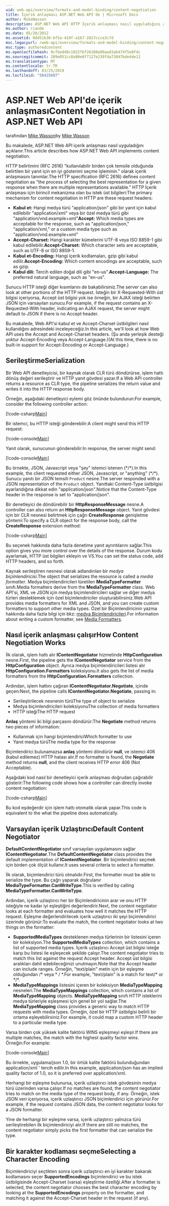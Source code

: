 ```yaml
---
uid: web-api/overview/formats-and-model-binding/content-negotiation
title: İçerik anlaşması ASP.NET Web API'de | Microsoft Docs
author: MikeWasson
description: ASP.NET Web API HTTP İçerik anlaşması nasıl uyguladığını açıklar.
ms.author: riande
ms.date: 05/20/2012
ms.assetid: 0dd51b30-bf5a-419f-a1b7-2817ccca3c7d
msc.legacyurl: /web-api/overview/formats-and-model-binding/content-negotiation
msc.type: authoredcontent
ms.openlocfilehash: 9cfbed49c1022fbf26160e89aed3ab474f5e0fdc
ms.sourcegitcommit: 289e051cc8a90e8f7127e239fda73047bde4de12
ms.translationtype: MT
ms.contentlocale: tr-TR
ms.lasthandoff: 03/25/2019
ms.locfileid: "58425697"
---
```

<a name="content-negotiation-in-aspnet-web-api"></a><span data-ttu-id="c5d0a-103">ASP.NET Web API'de içerik anlaşması</span><span class="sxs-lookup"><span data-stu-id="c5d0a-103">Content Negotiation in ASP.NET Web API</span></span>
====================
<span data-ttu-id="c5d0a-104">tarafından [Mike Wasson](https://github.com/MikeWasson)</span><span class="sxs-lookup"><span data-stu-id="c5d0a-104">by [Mike Wasson](https://github.com/MikeWasson)</span></span>

<span data-ttu-id="c5d0a-105">Bu makalede, ASP.NET Web API içerik anlaşması nasıl uyguladığını açıklanır.</span><span class="sxs-lookup"><span data-stu-id="c5d0a-105">This article describes how ASP.NET Web API implements content negotiation.</span></span>

<span data-ttu-id="c5d0a-106">HTTP belirtimini (RFC 2616) "kullanılabilir birden çok temsile olduğunda belirtilen bir yanıt için en iyi gösterimi seçme işleminin." olarak içerik anlaşmasını tanımlar.</span><span class="sxs-lookup"><span data-stu-id="c5d0a-106">The HTTP specification (RFC 2616) defines content negotiation as "the process of selecting the best representation for a given response when there are multiple representations available."</span></span> <span data-ttu-id="c5d0a-107">HTTP İçerik anlaşması için birincil mekanizma olan bu istek üst bilgileri:</span><span class="sxs-lookup"><span data-stu-id="c5d0a-107">The primary mechanism for content negotiation in HTTP are these request headers:</span></span>

- <span data-ttu-id="c5d0a-108">**Kabul et:** Hangi medya türü "application/json" gibi bir yanıt için kabul edilebilir "application/xml" veya bir özel medya türü gibi &quot;application/vnd.example+xml&quot;</span><span class="sxs-lookup"><span data-stu-id="c5d0a-108">**Accept:** Which media types are acceptable for the response, such as "application/json," "application/xml," or a custom media type such as &quot;application/vnd.example+xml&quot;</span></span>
- <span data-ttu-id="c5d0a-109">**Accept-Charset:** Hangi karakter kümelerini UTF-8 veya ISO 8859-1 gibi kabul edilebilir.</span><span class="sxs-lookup"><span data-stu-id="c5d0a-109">**Accept-Charset:** Which character sets are acceptable, such as UTF-8 or ISO 8859-1.</span></span>
- <span data-ttu-id="c5d0a-110">**Kabul et-Encoding:** Hangi içerik kodlamaları, gzip gibi kabul edilir.</span><span class="sxs-lookup"><span data-stu-id="c5d0a-110">**Accept-Encoding:** Which content encodings are acceptable, such as gzip.</span></span>
- <span data-ttu-id="c5d0a-111">**Kabul dili:** Tercih edilen doğal dili gibi "en-us".</span><span class="sxs-lookup"><span data-stu-id="c5d0a-111">**Accept-Language:** The preferred natural language, such as "en-us".</span></span>

<span data-ttu-id="c5d0a-112">Sunucu HTTP isteği diğer kısımlarını de bakabilirsiniz.</span><span class="sxs-lookup"><span data-stu-id="c5d0a-112">The server can also look at other portions of the HTTP request.</span></span> <span data-ttu-id="c5d0a-113">İsteğin bir X-Requested-With üst bilgisi içeriyorsa, Accept üst bilgisi yok ise örneğin, bir AJAX isteği belirten JSON için varsayılan sunucu.</span><span class="sxs-lookup"><span data-stu-id="c5d0a-113">For example, if the request contains an X-Requested-With header, indicating an AJAX request, the server might default to JSON if there is no Accept header.</span></span>

<span data-ttu-id="c5d0a-114">Bu makalede, Web API'si kabul et ve Accept-Charset üstbilgileri nasıl kullandığını adresindeki inceleyeceğiz.</span><span class="sxs-lookup"><span data-stu-id="c5d0a-114">In this article, we'll look at how Web API uses the Accept and Accept-Charset headers.</span></span> <span data-ttu-id="c5d0a-115">(Şu anda yerleşik desteği yoktur Accept-Encoding veya Accept-Language.)</span><span class="sxs-lookup"><span data-stu-id="c5d0a-115">(At this time, there is no built-in support for Accept-Encoding or Accept-Language.)</span></span>

## <a name="serialization"></a><span data-ttu-id="c5d0a-116">Serileştirme</span><span class="sxs-lookup"><span data-stu-id="c5d0a-116">Serialization</span></span>

<span data-ttu-id="c5d0a-117">Bir Web API denetleyicisi, bir kaynak olarak CLR türü döndürürse, işlem hattı dönüş değeri serileştirir ve HTTP yanıt gövdesi yazar.</span><span class="sxs-lookup"><span data-stu-id="c5d0a-117">If a Web API controller returns a resource as CLR type, the pipeline serializes the return value and writes it into the HTTP response body.</span></span>

<span data-ttu-id="c5d0a-118">Örneğin, aşağıdaki denetleyici eylemi göz önünde bulundurun:</span><span class="sxs-lookup"><span data-stu-id="c5d0a-118">For example, consider the following controller action:</span></span>

[!code-csharp[Main](content-negotiation/samples/sample1.cs)]

<span data-ttu-id="c5d0a-119">Bir istemci, bu HTTP isteği gönderebilir:</span><span class="sxs-lookup"><span data-stu-id="c5d0a-119">A client might send this HTTP request:</span></span>

[!code-console[Main](content-negotiation/samples/sample2.cmd)]

<span data-ttu-id="c5d0a-120">Yanıt olarak, sunucunun gönderebilir:</span><span class="sxs-lookup"><span data-stu-id="c5d0a-120">In response, the server might send:</span></span>

[!code-console[Main](content-negotiation/samples/sample3.cmd)]

<span data-ttu-id="c5d0a-121">Bu örnekte, JSON, Javascript veya "şey" istemci istenen (\*/\*).</span><span class="sxs-lookup"><span data-stu-id="c5d0a-121">In this example, the client requested either JSON, Javascript, or "anything" (\*/\*).</span></span> <span data-ttu-id="c5d0a-122">Sunucu yanıtı bir JSON temsili `Product` nesne.</span><span class="sxs-lookup"><span data-stu-id="c5d0a-122">The server responded with a JSON representation of the `Product` object.</span></span> <span data-ttu-id="c5d0a-123">Yanıttaki Content-Type üstbilgisi ayarlandığına dikkat edin &quot;application/json&quot;.</span><span class="sxs-lookup"><span data-stu-id="c5d0a-123">Notice that the Content-Type header in the response is set to &quot;application/json&quot;.</span></span>

<span data-ttu-id="c5d0a-124">Bir denetleyici de döndürebilir bir **HttpResponseMessage** nesne.</span><span class="sxs-lookup"><span data-stu-id="c5d0a-124">A controller can also return an **HttpResponseMessage** object.</span></span> <span data-ttu-id="c5d0a-125">Yanıt gövdesi için bir CLR nesnesi belirtmek için çağrı **CreateResponse** genişletme yöntemi:</span><span class="sxs-lookup"><span data-stu-id="c5d0a-125">To specify a CLR object for the response body, call the **CreateResponse** extension method:</span></span>

[!code-csharp[Main](content-negotiation/samples/sample4.cs)]

<span data-ttu-id="c5d0a-126">Bu seçenek hakkında daha fazla denetime yanıt ayrıntılarını sağlar.</span><span class="sxs-lookup"><span data-stu-id="c5d0a-126">This option gives you more control over the details of the response.</span></span> <span data-ttu-id="c5d0a-127">Durum kodu ayarlamak, HTTP üst bilgileri ekleyin ve VS.</span><span class="sxs-lookup"><span data-stu-id="c5d0a-127">You can set the status code, add HTTP headers, and so forth.</span></span>

<span data-ttu-id="c5d0a-128">Kaynak serileştiren nesnesi olarak adlandırılan bir *medya biçimlendiricisi*.</span><span class="sxs-lookup"><span data-stu-id="c5d0a-128">The object that serializes the resource is called a *media formatter*.</span></span> <span data-ttu-id="c5d0a-129">Medya biçimlendiricileri türetilen **MediaTypeFormatter** sınıfı.</span><span class="sxs-lookup"><span data-stu-id="c5d0a-129">Media formatters derive from the **MediaTypeFormatter** class.</span></span> <span data-ttu-id="c5d0a-130">Web API'si, XML ve JSON için medya biçimlendiricileri sağlar ve diğer medya türleri desteklemek için özel biçimlendiriciler oluşturabilirsiniz.</span><span class="sxs-lookup"><span data-stu-id="c5d0a-130">Web API provides media formatters for XML and JSON, and you can create custom formatters to support other media types.</span></span> <span data-ttu-id="c5d0a-131">Özel bir Biçimlendiricinin yazma hakkında daha fazla bilgi için bkz: [medya Biçimlendiricileri](media-formatters.md).</span><span class="sxs-lookup"><span data-stu-id="c5d0a-131">For information about writing a custom formatter, see [Media Formatters](media-formatters.md).</span></span>

## <a name="how-content-negotiation-works"></a><span data-ttu-id="c5d0a-132">Nasıl içerik anlaşması çalışır</span><span class="sxs-lookup"><span data-stu-id="c5d0a-132">How Content Negotiation Works</span></span>

<span data-ttu-id="c5d0a-133">İlk olarak, işlem hattı alır **IContentNegotiator** hizmetinde **HttpConfiguration** nesne.</span><span class="sxs-lookup"><span data-stu-id="c5d0a-133">First, the pipeline gets the **IContentNegotiator** service from the **HttpConfiguration** object.</span></span> <span data-ttu-id="c5d0a-134">Ayrıca medya biçimlendiricileri listesi alır **HttpConfiguration.Formatters** koleksiyonu.</span><span class="sxs-lookup"><span data-stu-id="c5d0a-134">It also gets the list of media formatters from the **HttpConfiguration.Formatters** collection.</span></span>

<span data-ttu-id="c5d0a-135">Ardından, işlem hattını çağıran **IContentNegotiator.Negotiate**, içinde geçen:</span><span class="sxs-lookup"><span data-stu-id="c5d0a-135">Next, the pipeline calls **IContentNegotiator.Negotiate**, passing in:</span></span>

- <span data-ttu-id="c5d0a-136">Serileştirilecek nesnenin türü</span><span class="sxs-lookup"><span data-stu-id="c5d0a-136">The type of object to serialize</span></span>
- <span data-ttu-id="c5d0a-137">Medya biçimlendiricileri koleksiyonu</span><span class="sxs-lookup"><span data-stu-id="c5d0a-137">The collection of media formatters</span></span>
- <span data-ttu-id="c5d0a-138">HTTP isteği</span><span class="sxs-lookup"><span data-stu-id="c5d0a-138">The HTTP request</span></span>

<span data-ttu-id="c5d0a-139">**Anlaş** yöntemi iki bilgi parçasını döndürür:</span><span class="sxs-lookup"><span data-stu-id="c5d0a-139">The **Negotiate** method returns two pieces of information:</span></span>

- <span data-ttu-id="c5d0a-140">Kullanmak için hangi biçimlendirici</span><span class="sxs-lookup"><span data-stu-id="c5d0a-140">Which formatter to use</span></span>
- <span data-ttu-id="c5d0a-141">Yanıt medya türü</span><span class="sxs-lookup"><span data-stu-id="c5d0a-141">The media type for the response</span></span>

<span data-ttu-id="c5d0a-142">Biçimlendirici bulunamazsa **anlaş** yöntemi döndürür **null**, ve istemci 406 (kabul edilemez) HTTP hatası alır.</span><span class="sxs-lookup"><span data-stu-id="c5d0a-142">If no formatter is found, the **Negotiate** method returns **null**, and the client receives HTTP error 406 (Not Acceptable).</span></span>

<span data-ttu-id="c5d0a-143">Aşağıdaki kod nasıl bir denetleyici içerik anlaşması doğrudan çağırabilir gösterir:</span><span class="sxs-lookup"><span data-stu-id="c5d0a-143">The following code shows how a controller can directly invoke content negotiation:</span></span>

[!code-csharp[Main](content-negotiation/samples/sample5.cs)]

<span data-ttu-id="c5d0a-144">Bu kod eşdeğerdir için işlem hattı otomatik olarak yapar.</span><span class="sxs-lookup"><span data-stu-id="c5d0a-144">This code is equivalent to the what the pipeline does automatically.</span></span>

## <a name="default-content-negotiator"></a><span data-ttu-id="c5d0a-145">Varsayılan içerik Uzlaştırıcı</span><span class="sxs-lookup"><span data-stu-id="c5d0a-145">Default Content Negotiator</span></span>

<span data-ttu-id="c5d0a-146">**DefaultContentNegotiator** sınıf varsayılan uygulamasını sağlar **IContentNegotiator**.</span><span class="sxs-lookup"><span data-stu-id="c5d0a-146">The **DefaultContentNegotiator** class provides the default implementation of **IContentNegotiator**.</span></span> <span data-ttu-id="c5d0a-147">Bir biçimlendirici seçmek için birden çok ölçüt kullanır.</span><span class="sxs-lookup"><span data-stu-id="c5d0a-147">It uses several criteria to select a formatter.</span></span>

<span data-ttu-id="c5d0a-148">İlk olarak, biçimlendirici türü olmalıdır.</span><span class="sxs-lookup"><span data-stu-id="c5d0a-148">First, the formatter must be able to serialize the type.</span></span> <span data-ttu-id="c5d0a-149">Bu çağrı yaparak doğrulanır **MediaTypeFormatter.CanWriteType**.</span><span class="sxs-lookup"><span data-stu-id="c5d0a-149">This is verified by calling **MediaTypeFormatter.CanWriteType**.</span></span>

<span data-ttu-id="c5d0a-150">Ardından, içerik uzlaştırıcı her bir Biçimlendiricinin arar ve onu HTTP isteğiyle ne kadar iyi eşleştiğini değerlendirir.</span><span class="sxs-lookup"><span data-stu-id="c5d0a-150">Next, the content negotiator looks at each formatter and evaluates how well it matches the HTTP request.</span></span> <span data-ttu-id="c5d0a-151">Eşleşme değerlendirilecek içerik uzlaştırıcı iki şeyi biçimlendirici üzerinde görünür:</span><span class="sxs-lookup"><span data-stu-id="c5d0a-151">To evaluate the match, the content negotiator looks at two things on the formatter:</span></span>

- <span data-ttu-id="c5d0a-152">**SupportedMediaTypes** desteklenen medya türlerinin bir listesini içeren bir koleksiyon.</span><span class="sxs-lookup"><span data-stu-id="c5d0a-152">The **SupportedMediaTypes** collection, which contains a list of supported media types.</span></span> <span data-ttu-id="c5d0a-153">İçerik uzlaştırıcı Accept üst bilgisi isteğe karşı bu listesi ile eşleşecek şekilde çalışır.</span><span class="sxs-lookup"><span data-stu-id="c5d0a-153">The content negotiator tries to match this list against the request Accept header.</span></span> <span data-ttu-id="c5d0a-154">Accept üst bilgisi aralıkları dahil edebileceğinizi unutmayın.</span><span class="sxs-lookup"><span data-stu-id="c5d0a-154">Note that the Accept header can include ranges.</span></span> <span data-ttu-id="c5d0a-155">Örneğin, "text/plain" metin için bir eşleşme olduğundan /\* veya \* / \*.</span><span class="sxs-lookup"><span data-stu-id="c5d0a-155">For example, "text/plain" is a match for text/\* or \*/\*.</span></span>
- <span data-ttu-id="c5d0a-156">**MediaTypeMappings** listesini içeren bir koleksiyon **MediaTypeMapping** nesneleri.</span><span class="sxs-lookup"><span data-stu-id="c5d0a-156">The **MediaTypeMappings** collection, which contains a list of **MediaTypeMapping** objects.</span></span> <span data-ttu-id="c5d0a-157">**MediaTypeMapping** sınıfı HTTP isteklerini medya türleriyle eşleşmesi için genel bir yol sağlar.</span><span class="sxs-lookup"><span data-stu-id="c5d0a-157">The **MediaTypeMapping** class provides a generic way to match HTTP requests with media types.</span></span> <span data-ttu-id="c5d0a-158">Örneğin, özel bir HTTP üstbilgisi belirli bir ortama eşleyebilirsiniz.</span><span class="sxs-lookup"><span data-stu-id="c5d0a-158">For example, it could map a custom HTTP header to a particular media type.</span></span>

<span data-ttu-id="c5d0a-159">Varsa birden çok yüksek kalite faktörü WINS eşleşmeyi eşleşir.</span><span class="sxs-lookup"><span data-stu-id="c5d0a-159">If there are multiple matches, the match with the highest quality factor wins.</span></span> <span data-ttu-id="c5d0a-160">Örneğin:</span><span class="sxs-lookup"><span data-stu-id="c5d0a-160">For example:</span></span>

[!code-console[Main](content-negotiation/samples/sample6.cmd)]

<span data-ttu-id="c5d0a-161">Bu örnekte, uygulama/json 1.0, bir örtük kalite faktörü bulunduğundan application/xml ' tercih edilir.</span><span class="sxs-lookup"><span data-stu-id="c5d0a-161">In this example, application/json has an implied quality factor of 1.0, so it is preferred over application/xml.</span></span>

<span data-ttu-id="c5d0a-162">Herhangi bir eşleşme bulunursa, içerik uzlaştırıcı istek gövdesinin medya türü üzerinden varsa çalışır.</span><span class="sxs-lookup"><span data-stu-id="c5d0a-162">If no matches are found, the content negotiator tries to match on the media type of the request body, if any.</span></span> <span data-ttu-id="c5d0a-163">Örneğin, istek JSON veri içeriyorsa, içerik uzlaştırıcı JSON biçimlendirici için görünür.</span><span class="sxs-lookup"><span data-stu-id="c5d0a-163">For example, if the request contains JSON data, the content negotiator looks for a JSON formatter.</span></span>

<span data-ttu-id="c5d0a-164">Yine de herhangi bir eşleşme varsa, içerik uzlaştırıcı yalnızca türü serileştirebilen ilk biçimlendiriciyi alır.</span><span class="sxs-lookup"><span data-stu-id="c5d0a-164">If there are still no matches, the content negotiator simply picks the first formatter that can serialize the type.</span></span>

## <a name="selecting-a-character-encoding"></a><span data-ttu-id="c5d0a-165">Bir karakter kodlaması seçme</span><span class="sxs-lookup"><span data-stu-id="c5d0a-165">Selecting a Character Encoding</span></span>

<span data-ttu-id="c5d0a-166">Biçimlendiriciyi seçtikten sonra içerik uzlaştırıcı en iyi karakter bakarak kodlamasını seçer **SupportedEncodings** biçimlendirici ve bu istek üstbilgisinde Accept-Charset (varsa) eşleştirme özelliği.</span><span class="sxs-lookup"><span data-stu-id="c5d0a-166">After a formatter is selected, the content negotiator chooses the best character encoding by looking at the **SupportedEncodings** property on the formatter, and matching it against the Accept-Charset header in the request (if any).</span></span>
